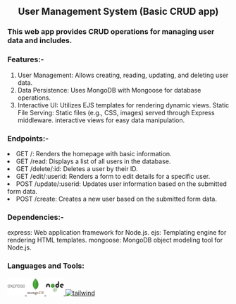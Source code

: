 <h2 align="center" font-weight="bold">User Management System (Basic CRUD app)</h2>
<h3 align="left">This web app provides CRUD operations for managing user data and includes.</h3>
<h3 align= "left" font-weight= "bold">Features:- </h3> 
<ol>
<li>User Management: Allows creating, reading, updating, and deleting user data.</li>
<li>Data Persistence: Uses MongoDB with Mongoose for database operations.</li>
<li>Interactive UI: Utilizes EJS templates for rendering dynamic views. Static File Serving: Static files (e.g., CSS, images) served through Express middleware. interactive views for easy data manipulation.</li>
  </ol>
<h3 align= "left" font-weight= "bold">Endpoints:-  </h3>
<li>GET /: Renders the homepage with basic information.</li>
<li>GET /read: Displays a list of all users in the database.</li>
<li>GET /delete/:id: Deletes a user by their ID.</li>
<li>GET /edit/:userid: Renders a form to edit details for a specific user.</li>
<li>POST /update/:userid: Updates user information based on the submitted form data.</li> 
<li>POST /create: Creates a new user based on the submitted form data.</li> 
</ol>
<h3 align= "left" font-weight= "bold">Dependencies:- </h3> express: Web application framework for Node.js. ejs: Templating engine for rendering HTML templates. mongoose: MongoDB object modeling tool for Node.js.



<h3 align="left">Languages and Tools:</h3>
<p align="left"> <a href="https://expressjs.com" target="_blank" rel="noreferrer"> <img src="https://raw.githubusercontent.com/devicons/devicon/master/icons/express/express-original-wordmark.svg" alt="express" width="40" height="40"/> </a> <a href="https://www.mongodb.com/" target="_blank" rel="noreferrer"> <img src="https://raw.githubusercontent.com/devicons/devicon/master/icons/mongodb/mongodb-original-wordmark.svg" alt="mongodb" width="40" height="40"/> </a> <a href="https://nodejs.org" target="_blank" rel="noreferrer"> <img src="https://raw.githubusercontent.com/devicons/devicon/master/icons/nodejs/nodejs-original-wordmark.svg" alt="nodejs" width="40" height="40"/> </a> <a href="https://tailwindcss.com/" target="_blank" rel="noreferrer"> <img src="https://www.vectorlogo.zone/logos/tailwindcss/tailwindcss-icon.svg" alt="tailwind" width="40" height="40"/> </a> </p>
